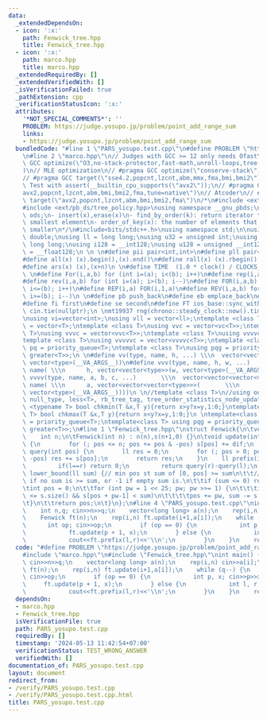 ```yaml
---
data:
  _extendedDependsOn:
  - icon: ':x:'
    path: Fenwick_tree.hpp
    title: Fenwick_tree.hpp
  - icon: ':x:'
    path: marco.hpp
    title: marco.hpp
  _extendedRequiredBy: []
  _extendedVerifiedWith: []
  _isVerificationFailed: true
  _pathExtension: cpp
  _verificationStatusIcon: ':x:'
  attributes:
    '*NOT_SPECIAL_COMMENTS*': ''
    PROBLEM: https://judge.yosupo.jp/problem/point_add_range_sum
    links:
    - https://judge.yosupo.jp/problem/point_add_range_sum
  bundledCode: "#line 1 \"PARS_yosupo.test.cpp\"\n#define PROBLEM \"https://judge.yosupo.jp/problem/point_add_range_sum\"\
    \n#line 2 \"marco.hpp\"\n// Judges with GCC >= 12 only needs Ofast\n// #pragma\
    \ GCC optimize(\"O3,no-stack-protector,fast-math,unroll-loops,tree-vectorize\"\
    )\n// MLE optimization\n// #pragma GCC optimize(\"conserve-stack\")\n// Old judges\n\
    // #pragma GCC target(\"sse4.2,popcnt,lzcnt,abm,mmx,fma,bmi,bmi2\")\n// New judges.\
    \ Test with assert(__builtin_cpu_supports(\"avx2\"));\n// #pragma GCC target(\"\
    avx2,popcnt,lzcnt,abm,bmi,bmi2,fma,tune=native\")\n// Atcoder\n// #pragma GCC\
    \ target(\"avx2,popcnt,lzcnt,abm,bmi,bmi2,fma\")\n/*\n#include <ext/pb_ds/assoc_container.hpp>\n\
    #include <ext/pb_ds/tree_policy.hpp>\nusing namespace __gnu_pbds;\ntypedef tree<int,null_type,less<int>,rb_tree_tag,tree_order_statistics_node_update>\
    \ ods;\n- insert(x),erase(x)\n- find_by_order(k): return iterator to the k-th\
    \ smallest element\n- order_of_key(x): the number of elements that are strictly\
    \ smaller\n*/\n#include<bits/stdc++.h>\nusing namespace std;\n\nusing ld = long\
    \ double;\nusing ll = long long;\nusing u32 = unsigned int;\nusing u64 = unsigned\
    \ long long;\nusing i128 = __int128;\nusing u128 = unsigned __int128;\nusing f128\
    \ = __float128;\n \n \n#define pii pair<int,int>\n#define pll pair<ll,ll>\n \n\
    #define all(x) (x).begin(),(x).end()\n#define rall(x) (x).rbegin(),(x).rend()\n\
    #define ars(x) (x),(x+n)\n \n#define TIME  (1.0 * clock() / CLOCKS_PER_SEC)\n\
    \ \n#define For(i,a,b) for (int i=(a); i<(b); i++)\n#define rep(i,a) For(i,0,a)\n\
    #define rev(i,a,b) for (int i=(a); i>(b); i--)\n#define FOR(i,a,b) for (int i=(a);\
    \ i<=(b); i++)\n#define REP(i,a) FOR(i,1,a)\n#define REV(i,a,b) for (int i=(a);\
    \ i>=(b); i--)\n \n#define pb push_back\n#define eb emplace_back\n#define mp make_pair\n\
    #define fi first\n#define se second\n#define FT ios_base::sync_with_stdio(false);\
    \ cin.tie(nullptr);\n \nmt19937 rng(chrono::steady_clock::now().time_since_epoch().count());\n\
    \nusing vi=vector<int>;\nusing vll = vector<ll>;\ntemplate <class T>\nusing vc\
    \ = vector<T>;\ntemplate <class T>\nusing vvc = vector<vc<T>>;\ntemplate <class\
    \ T>\nusing vvvc = vector<vvc<T>>;\ntemplate <class T>\nusing vvvvc = vector<vvvc<T>>;\n\
    template <class T>\nusing vvvvvc = vector<vvvvc<T>>;\ntemplate <class T>\nusing\
    \ pq = priority_queue<T>;\ntemplate <class T>\nusing pqg = priority_queue<T, vector<T>,\
    \ greater<T>>;\n \n#define vv(type, name, h, ...) \\\n  vector<vector<type>> name(h,\
    \ vector<type>(__VA_ARGS__))\n#define vvv(type, name, h, w, ...)   \\\n  vector<vector<vector<type>>>\
    \ name( \\\n      h, vector<vector<type>>(w, vector<type>(__VA_ARGS__)))\n#define\
    \ vvvv(type, name, a, b, c, ...)       \\\n  vector<vector<vector<vector<type>>>>\
    \ name( \\\n      a, vector<vector<vector<type>>>(       \\\n             b, vector<vector<type>>(c,\
    \ vector<type>(__VA_ARGS__))))\n \n//template <class T>\n//using ods =\n//   tree<T,\
    \ null_type, less<T>, rb_tree_tag, tree_order_statistics_node_update>;\n \ntemplate\
    \ <typename T> bool chkmin(T &x,T y){return x>y?x=y,1:0;}\ntemplate <typename\
    \ T> bool chkmax(T &x,T y){return x<y?x=y,1:0;}\n \ntemplate<class T> using pq\
    \ = priority_queue<T>;\ntemplate<class T> using pqg = priority_queue<T, vector<T>,\
    \ greater<T>>;\n#line 1 \"Fenwick_tree.hpp\"\nstruct Fenwick{\n\tvector<ll> s;\n\
    \    int n;\n\tFenwick(int n) : n(n),s(n+1,0) {}\n\tvoid update(int pos, ll dif)\
    \ {\n        for (; pos <= n; pos += pos & -pos) s[pos] += dif;\n    }\n    ll\
    \ query(int pos) {\n        ll res = 0;\n        for (; pos > 0; pos -= pos &\
    \ -pos) res += s[pos];\n        return res;\n    }\n    ll prefix(int l,int r){\n\
    \         if(l==r) return 0;\n         return query(r)-query(l);\n    }\n\tint\
    \ lower_bound(ll sum) {// min pos st sum of [0, pos] >= sum\n\t\t// Returns n\
    \ if no sum is >= sum, or -1 if empty sum is.\n\t\tif (sum <= 0) return -1;\n\t\
    \tint pos = 0;\n\t\tfor (int pw = 1 << 25; pw; pw >>= 1) {\n\t\t\tif (pos + pw\
    \ <= s.size() && s[pos + pw-1] < sum)\n\t\t\t\tpos += pw, sum -= s[pos-1];\n\t\
    \t}\n\t\treturn pos;\n\t}\n};\n#line 4 \"PARS_yosupo.test.cpp\"\nint main() {\n\
    \    int n,q; cin>>n>>q;\n    vector<long long> a(n);\n    rep(i,n) cin>>a[i];\n\
    \    Fenwick ft(n);\n    rep(i,n) ft.update(i+1,a[i]);\n    while (q--) {\n  \
    \      int op; cin>>op;\n        if (op == 0) {\n            int p, x; cin>>p>>x;\n\
    \            ft.update(p + 1, x);\n        } else {\n            int l, r; cin>>l>>r;\n\
    \            cout<<ft.prefix(l,r)<<'\\n';\n        }\n    }\n    return 0;\n}\n"
  code: "#define PROBLEM \"https://judge.yosupo.jp/problem/point_add_range_sum\"\n\
    #include \"marco.hpp\"\n#include \"Fenwick_tree.hpp\"\nint main() {\n    int n,q;\
    \ cin>>n>>q;\n    vector<long long> a(n);\n    rep(i,n) cin>>a[i];\n    Fenwick\
    \ ft(n);\n    rep(i,n) ft.update(i+1,a[i]);\n    while (q--) {\n        int op;\
    \ cin>>op;\n        if (op == 0) {\n            int p, x; cin>>p>>x;\n       \
    \     ft.update(p + 1, x);\n        } else {\n            int l, r; cin>>l>>r;\n\
    \            cout<<ft.prefix(l,r)<<'\\n';\n        }\n    }\n    return 0;\n}\n"
  dependsOn:
  - marco.hpp
  - Fenwick_tree.hpp
  isVerificationFile: true
  path: PARS_yosupo.test.cpp
  requiredBy: []
  timestamp: '2024-05-13 11:42:54+07:00'
  verificationStatus: TEST_WRONG_ANSWER
  verifiedWith: []
documentation_of: PARS_yosupo.test.cpp
layout: document
redirect_from:
- /verify/PARS_yosupo.test.cpp
- /verify/PARS_yosupo.test.cpp.html
title: PARS_yosupo.test.cpp
---
```

